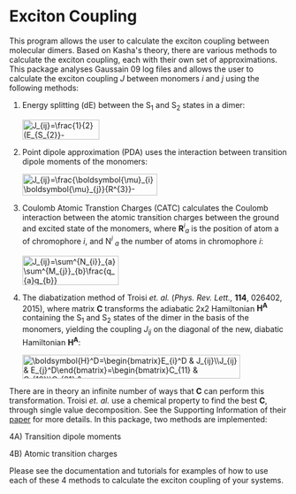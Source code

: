 # Exciton Coupling 

This program allows the user to calculate the exciton coupling between molecular dimers. Based on Kasha's theory,
there are various methods to calculate the exciton coupling, each with their own set of approximations. This package analyses
Gaussain 09 log files and allows the user to calculate the exciton coupling *J* between monomers *i* and *j*
using the following methods:

1. Energy splitting (dE) between the S<sub>1</sub> and S<sub>2</sub> states in a dimer:

    <img src="http://www.sciweavers.org/tex2img.php?eq=J_%7Bij%7D%3D%5Cfrac%7B1%7D%7B2%7D%28E_%7BS_%7B2%7D%7D-E_%7BS_%7B1%7D%7D%29&bc=White&fc=Black&im=gif&fs=12&ff=modern&edit=0" align="center" border="0" alt="J_{ij}=\frac{1}{2}(E_{S_{2}}-E_{S_{1}})" width="139" height="36" />
2. Point dipole approximation (PDA) uses the interaction between transition dipole moments of the monomers:

    <img src="http://www.sciweavers.org/tex2img.php?eq=J_%7Bij%7D%3D%5Cfrac%7B%5Cboldsymbol%7B%5Cmu%7D_%7Bi%7D%5Cboldsymbol%7B%5Cmu%7D_%7Bj%7D%7D%7BR%5E%7B3%7D%7D-%5Cfrac%7B3%28%5Cboldsymbol%7B%5Cmu%7D_%7Bi%7D%5Ccdot%5Cboldsymbol%7BR%7D_%7Bij%7D%29%28%5Cboldsymbol%7BR%7D_%7Bij%7D%5Ccdot%5Cboldsymbol%7B%5Cmu%7D_%7Bj%7D%29%7D%7BR%5E%7B5%7D%7D&bc=White&fc=Black&im=gif&fs=12&ff=modern&edit=0" align="center" border="0" alt="J_{ij}=\frac{\boldsymbol{\mu}_{i}\boldsymbol{\mu}_{j}}{R^{3}}-\frac{3(\boldsymbol{\mu}_{i}\cdot\boldsymbol{R}_{ij})(\boldsymbol{R}_{ij}\cdot\boldsymbol{\mu}_{j})}{R^{5}}" width="244" height="39" />

3. Coulomb Atomic Transtion Charges (CATC) calculates the Coulomb interaction between the atomic transition charges between the 
ground and excited state of the monomers, where **R**<sup>*i*</sup><sub>*a*</sub> is the position of atom a of chromophore *i*, and N<sup>*i*</sup> <sub>*a*</sub> the number of atoms in chromophore *i*:

    <img src="http://www.sciweavers.org/tex2img.php?eq=J_%7Bij%7D%3D%5Csum%5E%7BN_%7Bi%7D%7D_%7Ba%7D%5Csum%5E%7BM_%7Bj%7D%7D_%7Bb%7D%5Cfrac%7Bq_%7Ba%7Dq_%7Bb%7D%7D%7B%7C%5Cboldsymbol%7BR%7D%5E%7Bi%7D_%7Ba%7D-%5Cboldsymbol%7BR%7D%5E%7Bj%7D_%7Bb%7D%7C%7D&bc=White&fc=Black&im=gif&fs=12&ff=modern&edit=0" align="center" border="0" alt="J_{ij}=\sum^{N_{i}}_{a}\sum^{M_{j}}_{b}\frac{q_{a}q_{b}}{|\boldsymbol{R}^{i}_{a}-\boldsymbol{R}^{j}_{b}|}" width="174" height="53" />
 
4. The diabatization method of Troisi *et. al.* (*Phys. Rev. Lett.,* **114**, 026402, 2015), where matrix **C** transforms the adiabatic 2x2 Hamiltonian **H<sup>A</sup>**
containing the S<sub>1</sub> and S<sub>2</sub> states of the dimer in the basis of the monomers, yielding the coupling *J<sub>ij</sub>*
on the diagonal of the new, diabatic Hamiltonian **H<sup>A</sup>**:

    
    <img src="http://www.sciweavers.org/tex2img.php?eq=%5Cboldsymbol%7BH%7D%5ED%3D%0A%5Cbegin%7Bbmatrix%7D%0AE_%7Bi%7D%5ED%20%26%20J_%7Bij%7D%5C%5C%0AJ_%7Bij%7D%20%26%20E_%7Bj%7D%5ED%0A%5Cend%7Bbmatrix%7D%0A%3D%0A%5Cbegin%7Bbmatrix%7D%0AC_%7B11%7D%20%26%20C_%7B12%7D%5C%5C%0AC_%7B21%7D%20%26%20C_%7B22%7D%0A%5Cend%7Bbmatrix%7D%0A%5Cbegin%7Bbmatrix%7D%0AE_%7Bi%7D%5EA%20%26%200%5C%5C%0A0%20%26%20E_%7Bj%7D%5EA%0A%5Cend%7Bbmatrix%7D%0A%5Cbegin%7Bbmatrix%7D%0AC_%7B11%7D%20%26%20C_%7B21%7D%5C%5C%0AC_%7B12%7D%20%26%20C_%7B22%7D%0A%5Cend%7Bbmatrix%7D&bc=White&fc=Black&im=gif&fs=12&ff=modern&edit=0" align="center" border="0" alt="\boldsymbol{H}^D=\begin{bmatrix}E_{i}^D & J_{ij}\\J_{ij} & E_{j}^D\end{bmatrix}=\begin{bmatrix}C_{11} & C_{12}\\C_{21} & C_{22}\end{bmatrix}\begin{bmatrix}E_{i}^A & 0\\0 & E_{j}^A\end{bmatrix}\begin{bmatrix}C_{11} & C_{21}\\C_{12} & C_{22}\end{bmatrix}" width="394" height="43" />

There are in theory an infinite number of ways that **C** can perform this transformation. Troisi *et. al.* use a chemical property 
to find the best **C**, through single value decomposition. See the Supporting Information of their [paper](https://journals.aps.org/prl/abstract/10.1103/PhysRevLett.114.026402) for more details. In this package,
two methods are implemented:

4A) Transition dipole moments
   
4B) Atomic transition charges
    
 Please see the documentation and tutorials for examples of how to use each of these 4 methods to calculate the exciton coupling of your systems.
